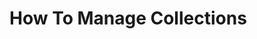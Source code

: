 <!-- ---
layout: page
title: Managing collections
nav_order: 4
parent: Using archiveweb.page
permalink: /usage/manage_collections
--- -->

# How To Manage Collections
